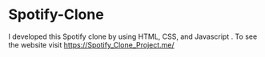 # Spotify-Clone
I developed this Spotify clone by using HTML, CSS, and Javascript . To see the website visit https://Spotify_Clone_Project.me/
